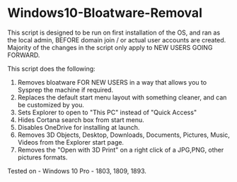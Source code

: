 # Windows10-Bloatware-Removal

This script is designed to be run on first installation of the OS, and ran as the local admin, BEFORE domain join 
/ or actual user accounts are created. Majority of the changes in the script only apply to NEW USERS GOING FORWARD. 


This script does the following:
1) Removes bloatware FOR NEW USERS in a way that allows you to Sysprep the machine if required.
2) Replaces the default start menu layout with something cleaner, and can be customized by you.
3) Sets Explorer to open to "This PC" instead of "Quick Access" 
4) Hides Cortana search box from start menu.
5) Disables OneDrive for installing at launch. 
6) Removes 3D Objects, Desktop, Downloads, Documents, Pictures, Music, Videos from the Explorer start page. 
7) Removes the "Open with 3D Print" on a right click of a JPG,PNG, other pictures formats. 

Tested on - 
Windows 10 Pro - 1803, 1809, 1893. 


